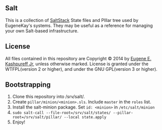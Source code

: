 <!--
# README.md
# EugeneKay/srv-salt
-->
Salt
----

This is a collection of [SaltStack](https://docs.saltstack.com/) State files and PIllar tree used by EugeneKay's systems. They may be useful as a reference for managing your own Salt-based infrastructure.


License
-------

All files contained in this repository are Copyright © 2014 by [Eugene E. Kashpureff Jr](mailto:eugene@kashpureff.org), unless otherwise marked. License is granted under the WTFPL(version 2 or higher), and under the GNU GPL(version 3 or higher).


Bootstrapping
-------------

 1. Clone this repository into /srv/salt/.
 2. Create `pillar/minion/<minion>.sls`. Include `master` in the `roles` list.
 3. Install the salt-minion package. Set `id: <minion>` in `/etc/salt/minion`
 4. `sudo salt-call --file-root=/srv/salt/states/ --pillar-root=/srv/salt/pillar/ --local state.apply`
 5. Enjoy!
